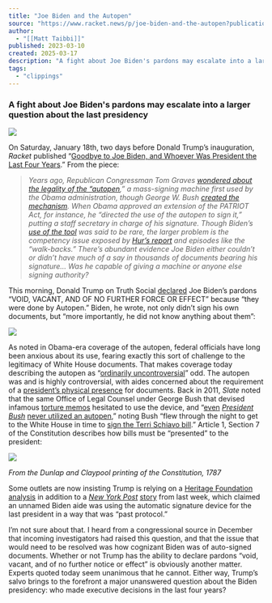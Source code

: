 ```yaml
---
title: "Joe Biden and the Autopen"
source: "https://www.racket.news/p/joe-biden-and-the-autopen?publication_id=1042&post_id=159258035&isFreemail=false&r=7br8e&triedRedirect=true"
author:
  - "[[Matt Taibbi]]"
published: 2023-03-10
created: 2025-03-17
description: "A fight about Joe Biden's pardons may escalate into a larger question about the last presidency"
tags:
  - "clippings"
---
```

### A fight about Joe Biden's pardons may escalate into a larger question about the last presidency

![](https://substackcdn.com/image/fetch/w_1456,c_limit,f_auto,q_auto:good,fl_progressive:steep/https%3A%2F%2Fsubstack-post-media.s3.amazonaws.com%2Fpublic%2Fimages%2Ff0ca5f5d-f144-49c3-85da-df9bc1c0a5c0_2880x1848.png)

On Saturday, January 18th, two days before Donald Trump’s inauguration, *Racket* published “[Goodbye to Joe Biden, and Whoever Was President the Last Four Years](https://www.racket.news/p/goodbye-to-joe-biden-and-whoever).” From the piece:

> *Years ago, Republican Congressman Tom Graves [wondered about the legality of the “autopen](https://www.cbsnews.com/news/if-a-machine-can-sign-for-the-president-could-sasha-too/),” a mass-signing machine first used by the Obama administration, though George W. Bush [created the mechanism](https://www.justice.gov/file/494411/dl?inline). When Obama approved an extension of the PATRIOT Act, for instance, he “directed the use of the autopen to sign it,” putting a staff secretary in charge of his signature. Though Biden’s [use of the tool](https://www.aol.com/biden-signs-one-week-faa-203838340.html) was said to be rare, the larger problem is the competency issue exposed by [Hur’s report](https://www.justice.gov/storage/report-from-special-counsel-robert-k-hur-february-2024.pdf) and episodes like the “walk-backs.” There’s abundant evidence Joe Biden either couldn’t or didn’t have much of a say in thousands of documents bearing his signature… Was he capable of giving a machine or anyone else signing authority?*

This morning, Donald Trump on Truth Social [declared](https://truthsocial.com/@realDonaldTrump/posts/114175908922736427) Joe Biden’s pardons “VOID, VACANT, AND OF NO FURTHER FORCE OR EFFECT” because “they were done by Autopen.” Biden, he wrote, not only didn’t sign his own documents, but “more importantly, he did not know anything about them”:

![](https://substackcdn.com/image/fetch/w_1456,c_limit,f_auto,q_auto:good,fl_progressive:steep/https%3A%2F%2Fsubstack-post-media.s3.amazonaws.com%2Fpublic%2Fimages%2Fe939f7a0-5461-409f-b320-113360a97ce6_1654x1496.png)

As noted in Obama-era coverage of the autopen, federal officials have long been anxious about its use, fearing exactly this sort of challenge to the legitimacy of White House documents. That makes coverage today describing the autopen as “[ordinarily uncontroversial](https://www.nytimes.com/2025/03/17/us/autopen-pardons-biden-trump.html)” odd. The autopen was and is highly controversial, with aides concerned about the requirement of a [president’s physical presence](https://surface.syr.edu/cgi/viewcontent.cgi?article=1082&context=lawpub) for documents. Back in 2011, *Slate* noted that the same Office of Legal Counsel under George Bush that devised infamous [torture memos](https://www.aclu.org/sites/default/files/FilesPDFs/ACF1DBD.pdf) hesitated to use the device, and “[even](https://slate.com/news-and-politics/2011/08/the-constitutional-quibble-with-the-autopen-it-s-not-what-you-think-it-is.html) *[President Bush](https://slate.com/news-and-politics/2011/08/the-constitutional-quibble-with-the-autopen-it-s-not-what-you-think-it-is.html)* [never utilized an autopen](https://slate.com/news-and-politics/2011/08/the-constitutional-quibble-with-the-autopen-it-s-not-what-you-think-it-is.html),” noting Bush “flew through the night to get to the White House in time to [sign the Terri Schiavo bill](https://www.nbcnews.com/id/wbna7212079).” Article 1, Section 7 of the Constitution describes how bills must be “presented” to the president:

![](https://substackcdn.com/image/fetch/w_1456,c_limit,f_auto,q_auto:good,fl_progressive:steep/https%3A%2F%2Fsubstack-post-media.s3.amazonaws.com%2Fpublic%2Fimages%2F283f6034-c19c-4f7c-9968-06457f7ec356_1596x412.png)

*From the Dunlap and Claypool printing of the Constitution, 1787*

Some outlets are now insisting Trump is relying on a [Heritage Foundation analysis](https://x.com/OversightPR/status/1899520975156216146) in addition to a *[New York Post](https://nypost.com/2025/03/14/us-news/trump-establishes-far-more-restrictive-autopen-rules-as-biden-aides-murmur-about-possible-misuse/)* [story](https://nypost.com/2025/03/14/us-news/trump-establishes-far-more-restrictive-autopen-rules-as-biden-aides-murmur-about-possible-misuse/) from last week, which claimed an unnamed Biden aide was using the automatic signature device for the last president in a way that was “past protocol.”

I’m not sure about that. I heard from a congressional source in December that incoming investigators had raised this question, and that the issue that would need to be resolved was how cognizant Biden was of auto-signed documents. Whether or not Trump has the ability to declare pardons “void, vacant, and of no further notice or effect” is obviously another matter. Experts quoted today seem unanimous that he cannot. Either way, Trump’s salvo brings to the forefront a major unanswered question about the Biden presidency: who made executive decisions in the last four years?